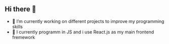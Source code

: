 ## Hi there 👋



- 🔭 I’m currently working on different projects to improve my programming skills
- 🌱 I currently programm in JS and i use React.js as my main frontend fremework


